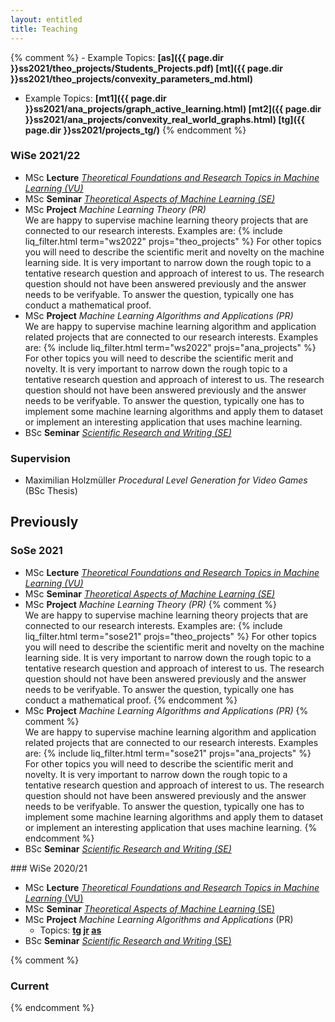 ```yaml
---
layout: entitled
title: Teaching
---
```



{% comment %}
    - Example Topics: **[as]({{ page.dir }}ss2021/theo_projects/Students_Projects.pdf) [mt]({{ page.dir }}ss2021/theo_projects/convexity_parameters_md.html)**
   - Example Topics: **[mt1]({{ page.dir }}ss2021/ana_projects/graph_active_learning.html) [mt2]({{ page.dir }}ss2021/ana_projects/convexity_real_world_graphs.html) [tg]({{ page.dir }}ss2021/projects_tg/)**
{% endcomment %}


### WiSe 2021/22

<ul>
<li> MSc <b>Lecture</b> <a href="./ws2022/tfrtML.html"><i>Theoretical Foundations and Research Topics in Machine Learning (VU)</i></a></li>
<li>MSc <b>Seminar</b> <a href="./ws2022/seminar_msc.html"><i>Theoretical Aspects of Machine Learning (SE)</i></a> 
</li>

<li> MSc <b>Project</b> <i>Machine Learning Theory (PR)</i> 
<br>We are happy to supervise machine learning theory projects that are connected to our research interests. Examples are:
{% include liq_filter.html term="ws2022" projs="theo_projects" %}
For other topics you will need to describe the scientific merit and novelty on the machine learning side. It is very important to narrow down the rough topic to a tentative research question and approach of interest to us. The research question should not have been answered previously and the answer needs to be verifyable.
To answer the question, typically one has conduct a mathematical proof.
</li>
<li> MSc <b>Project</b> <i>Machine Learning Algorithms and Applications (PR)</i>
<br>We are happy to supervise machine learning algorithm and application related projects that are connected to our research interests. Examples are:
{% include liq_filter.html term="ws2022" projs="ana_projects" %}
For other topics you will need to describe the scientific merit and novelty. It is very important to narrow down the rough topic to a tentative research question and approach of interest to us. The research question should not have been answered previously and the answer needs to be verifyable. To answer the question, typically one has to implement some machine learning algorithms and apply them to dataset or implement an interesting application that uses machine learning.
</li>
<li> BSc <b>Seminar</b> <a href="./ws2022/seminar_bsc.html"><i>Scientific Research and Writing (SE)</i></a></li>
</ul>

### Supervision

 - Maximilian Holzmüller *Procedural Level Generation for Video Games* (BSc Thesis)



## Previously

### SoSe 2021 

<ul>
<li> MSc <b>Lecture</b> <a href="./sose21/tfrtML.html"><i>Theoretical Foundations and Research Topics in Machine Learning (VU)</i></a></li>
<li>MSc <b>Seminar</b> <a href="./sose21/seminar_msc.html"><i>Theoretical Aspects of Machine Learning (SE)</i></a> 
</li>

<li> MSc <b>Project</b> <i>Machine Learning Theory (PR)</i> 
{% comment %} 
<br>We are happy to supervise machine learning theory projects that are connected to our research interests. Examples are:
{% include liq_filter.html term="sose21" projs="theo_projects" %}
For other topics you will need to describe the scientific merit and novelty on the machine learning side. It is very important to narrow down the rough topic to a tentative research question and approach of interest to us. The research question should not have been answered previously and the answer needs to be verifyable.
To answer the question, typically one has conduct a mathematical proof.
{% endcomment %}
</li>
<li> MSc <b>Project</b> <i>Machine Learning Algorithms and Applications (PR)</i>
{% comment %} 
<br>We are happy to supervise machine learning algorithm and application related projects that are connected to our research interests. Examples are:
{% include liq_filter.html term="sose21" projs="ana_projects" %}
For other topics you will need to describe the scientific merit and novelty. It is very important to narrow down the rough topic to a tentative research question and approach of interest to us. The research question should not have been answered previously and the answer needs to be verifyable. To answer the question, typically one has to implement some machine learning algorithms and apply them to dataset or implement an interesting application that uses machine learning.
{% endcomment %}
</li>
<li> BSc <b>Seminar</b> <a href="./sose21/seminar_bsc.html"><i>Scientific Research and Writing (SE)</i></a></li>
</ul>
### WiSe 2020/21 

- MSc **Lecture** [*Theoretical Foundations and Research Topics in Machine Learning* (VU)](./ws2021/tfrtML.html)
- MSc **Seminar** [*Theoretical Aspects of Machine Learning* (SE)](./ws2021/seminar_msc.html)
- MSc **Project** *Machine Learning Algorithms and Applications* (PR) 
   - Topics: **[tg](./ws2021/projects_tg.html) [jr](./ws2021/projects_jr.html) [as](./ws2021/projects_as.html)**
- BSc **Seminar** [*Scientific Research and Writing* (SE)](./ws2021/seminar_bsc.html)









 
{% comment %} 

### Current
{% endcomment %}
